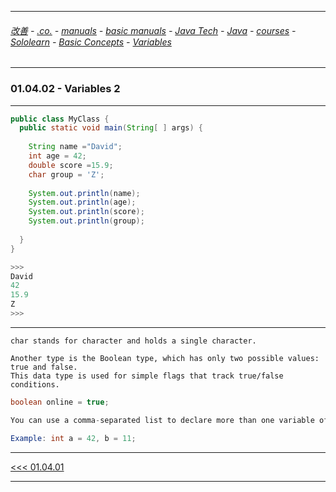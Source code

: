 
---

###### [改善](https://github.com/ttltrk/0C/blob/master/README.MD) - [.co.](https://github.com/ttltrk/PRG/blob/master/CODING.MD) - [manuals](https://github.com/ttltrk/PRG/blob/master/MAN.MD) - [basic manuals](https://github.com/ttltrk/PRG/blob/master/MANUALS.MD) - [Java Tech](https://github.com/ttltrk/PRG/blob/master/JAVA/DOC/JT/JT.MD) - [Java](https://github.com/ttltrk/PRG/blob/master/JAVA/DOC/OJM/OJM.MD) - [courses](https://github.com/ttltrk/PRG/blob/master/JAVA/DOC/CM/JT.MD) - [Sololearn](https://github.com/ttltrk/PRG/blob/master/JAVA/DOC/SL/SL.MD) - [Basic Concepts](https://github.com/ttltrk/PRG/blob/master/JAVA/DOC/SL/01/01.MD) - [Variables](https://github.com/ttltrk/PRG/blob/master/JAVA/DOC/SL/01/0104/0104.MD)

---

### 01.04.02 - Variables 2

---

```java
public class MyClass {
  public static void main(String[ ] args) {
    
    String name ="David";
    int age = 42;
    double score =15.9;
    char group = 'Z';
    
    System.out.println(name);
    System.out.println(age);
    System.out.println(score);
    System.out.println(group);
    
  }
}

>>>
David
42
15.9
Z
>>>
```

---

```
char stands for character and holds a single character.

Another type is the Boolean type, which has only two possible values: true and false.
This data type is used for simple flags that track true/false conditions.
```

```java
boolean online = true;
```

```java
You can use a comma-separated list to declare more than one variable of the specified type. 

Example: int a = 42, b = 11;
```

---

[<<< 01.04.01](https://github.com/ttltrk/PRG/blob/master/JAVA/DOC/SL/01/0104/010401/010401.MD) 

---
